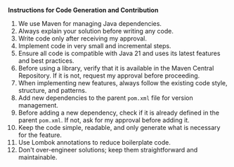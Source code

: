 **Instructions for Code Generation and Contribution**

1. We use Maven for managing Java dependencies.
2. Always explain your solution before writing any code.
3. Write code only after receiving my approval.
4. Implement code in very small and incremental steps.
5. Ensure all code is compatible with Java 21 and uses its latest features and best practices.
6. Before using a library, verify that it is available in the Maven Central Repository. If it is not, request my approval before proceeding.
7. When implementing new features, always follow the existing code style, structure, and patterns.
8. Add new dependencies to the parent `pom.xml` file for version management.
9. Before adding a new dependency, check if it is already defined in the parent `pom.xml`. If not, ask for my approval before adding it.
10. Keep the code simple, readable, and only generate what is necessary for the feature.
11. Use Lombok annotations to reduce boilerplate code.
12. Don't over-engineer solutions; keep them straightforward and maintainable.
